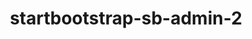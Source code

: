 ---
title: startbootstrap-sb-admin-2
redirect_to: https://blackrockdigital.github.io/startbootstrap-sb-admin-2/
---